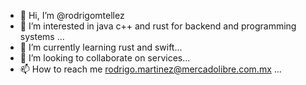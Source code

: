 - 👋 Hi, I’m @rodrigomtellez
- 👀 I’m interested in java c++ and rust for backend and programming systems ...
- 🌱 I’m currently learning rust and swift...
- 💞️ I’m looking to collaborate on services...
- 📫 How to reach me rodrigo.martinez@mercadolibre.com.mx ...

<!---
rodrigomtellez/rodrigomtellez is a ✨ special ✨ repository because its `README.md` (this file) appears on your GitHub profile.
You can click the Preview link to take a look at your changes.
--->
